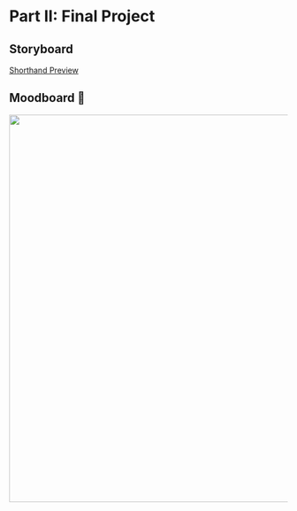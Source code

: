 # Part II: Final Project
## Storyboard
[Shorthand Preview](https://preview.shorthand.com/sygERVpMYLxQNkei)

## Moodboard 📱
<p align="center">
<img src="https://i.imgur.com/xdQ0Tdg.png" height=700>
</p>
